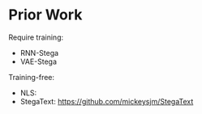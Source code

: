 # Prior Work

Require training:
* RNN-Stega
* VAE-Stega

Training-free:
* NLS:
* StegaText: https://github.com/mickeysjm/StegaText
